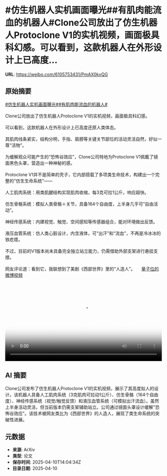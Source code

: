 # #仿生机器人实机画面曝光##有肌肉能流血的机器人#Clone公司放出了仿生机器人Protoclone V1的实机视频，画面极具科幻感。可以看到，这款机器人在外形设计上已高度...

**URL**: https://weibo.com/6105753431/PmAX0kvQG

## 原始摘要

<a href="https://m.weibo.cn/search?containerid=231522type%3D1%26t%3D10%26q%3D%23%E4%BB%BF%E7%94%9F%E6%9C%BA%E5%99%A8%E4%BA%BA%E5%AE%9E%E6%9C%BA%E7%94%BB%E9%9D%A2%E6%9B%9D%E5%85%89%23&amp;extparam=%23%E4%BB%BF%E7%94%9F%E6%9C%BA%E5%99%A8%E4%BA%BA%E5%AE%9E%E6%9C%BA%E7%94%BB%E9%9D%A2%E6%9B%9D%E5%85%89%23" data-hide=""><span class="surl-text">#仿生机器人实机画面曝光#</span></a><a href="https://m.weibo.cn/search?containerid=231522type%3D1%26t%3D10%26q%3D%23%E6%9C%89%E8%82%8C%E8%82%89%E8%83%BD%E6%B5%81%E8%A1%80%E7%9A%84%E6%9C%BA%E5%99%A8%E4%BA%BA%23&amp;extparam=%23%E6%9C%89%E8%82%8C%E8%82%89%E8%83%BD%E6%B5%81%E8%A1%80%E7%9A%84%E6%9C%BA%E5%99%A8%E4%BA%BA%23" data-hide=""><span class="surl-text">#有肌肉能流血的机器人#</span></a><br><br>Clone公司放出了仿生机器人Protoclone V1的实机视频，画面极具科幻感。<br><br>可以看到，这款机器人在外形设计上已高度还原人类体态。<br><br>其肌肉线条紧实，结构分明，手指、肩膀等关键关节部位的活动灵活自然，好似一尊“活物”。<br><br>为缓解观众可能产生的“恐怖谷效应”，Clone公司特地为Protoclone V1佩戴了镜面黑色头罩，营造出一种神秘的感。<br><br>Protoclone V1并不是简单的壳子，它内部搭载了多项类生命技术，构建出一个完整的“仿生生命系统”——<br><br>人工肌肉系统：用类肌腱结构实现肌肉收缩，每3克可拉1公斤，响应超快。<br><br>仿生骨骼系统：模拟人类骨骼＋关节，具备164个自由度，上半身几乎可“自由活动”。<br><br>神经传感系统：内建视觉、触觉、空间感知等传感器组合，能对环境做出反馈。<br><br>液压血管系统：仿人类心脏设计，内含液体，可“出汗”和“流血”，不再是冷冰冰的铁疙瘩。<br><br>不过，目前的V1版本尚未具备完全独立站立能力，仍需借助外部支架进行悬挂支撑。<br><br>网友评论道：看到它，我联想到了美剧《西部世界》里的“人造人”。 <a href="https://video.weibo.com/show?fid=1034:5153852295413831" data-hide=""><span class="url-icon"><img style="width: 1rem;height: 1rem" src="https://h5.sinaimg.cn/upload/2015/09/25/3/timeline_card_small_video_default.png" referrerpolicy="no-referrer"></span><span class="surl-text">量子位的微博视频</span></a><br clear="both"><div style="clear: both"></div><video controls="controls" poster="https://tvax2.sinaimg.cn/orj480/006Fd7o3ly1i0bkvwwcf4j30k00zk755.jpg" style="width: 100%"><source src="https://f.video.weibocdn.com/o0/3MRYq0EKlx08nmkTJ47601041200nrlA0E010.mp4?label=mp4_720p&amp;template=720x1280.24.0&amp;ori=0&amp;ps=1CwnkDw1GXwCQx&amp;Expires=1744297368&amp;ssig=1fGyOsN097&amp;KID=unistore,video"><source src="https://f.video.weibocdn.com/o0/WxLPVfMplx08nmkT1B4c01041200e7xV0E010.mp4?label=mp4_hd&amp;template=540x960.24.0&amp;ori=0&amp;ps=1CwnkDw1GXwCQx&amp;Expires=1744297368&amp;ssig=Q%2BNigcfomV&amp;KID=unistore,video"><source src="https://f.video.weibocdn.com/o0/t1xq36rmlx08nmkRXJUI010412007R370E010.mp4?label=mp4_ld&amp;template=360x640.24.0&amp;ori=0&amp;ps=1CwnkDw1GXwCQx&amp;Expires=1744297368&amp;ssig=gCURlBn1Pn&amp;KID=unistore,video"><p>视频无法显示，请前往<a href="https://video.weibo.com/show?fid=1034%3A5153852295413831" target="_blank" rel="noopener noreferrer">微博视频</a>观看。</p></video>

## AI 摘要

Clone公司发布了仿生机器人Protoclone V1的实机视频，展示了其高度拟人的设计。该机器人具备人工肌肉系统（3克肌肉可拉动1公斤）、仿生骨骼（164个自由度）、神经传感系统（视觉/触觉反馈）和液压血管系统（可模拟出汗流血）。虽然上半身活动灵活，但当前版本仍需支架辅助站立。公司通过镜面头罩设计缓解"恐怖谷效应"。该技术被网友类比为《西部世界》的人造人，展现了类生命系统的突破性进展。

## 元数据

- **来源**: ArXiv
- **类型**: 论文
- **保存时间**: 2025-04-10T14:04:34Z
- **目录日期**: 2025-04-10
